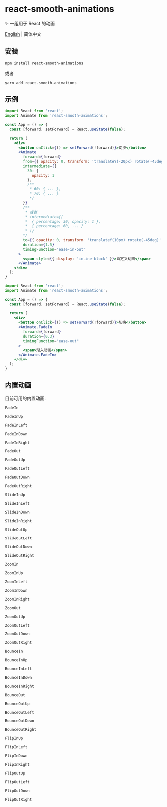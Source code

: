 # react-smooth-animations

✨ 一组用于 React 的动画

[English](./README.md) | 简体中文

## 安装

```bash
npm install react-smooth-animations
```

或者

```bash
yarn add react-smooth-animations
```

## 示例

```jsx
import React from 'react';
import Animate from 'react-smooth-animations';

const App = () => {
  const [forward, setForward] = React.useState(false);

  return (
    <div>
      <button onClick={() => setForward(!forward)}>切换</button>
      <Animate
        forward={forward}
        from={{ opacity: 0, transform: 'translateY(-20px) rotate(-45deg)' }}
        intermediate={{
          30: {
            opacity: 1
          },
          /**
           * 60: { ... },
           * 70: { ... }
           */
        }}
        /**
         * 或者
         * intermediate={[
         *  { percentage: 30, opacity: 1 },
         *  { percentage: 60, ... }
         * ]}
        */
        to={{ opacity: 0, transform: 'translateY(10px) rotate(-45deg)' }}
        duration={1.5}
        timingFunction="ease-in-out"
      >
        <span style={{ display: 'inline-block' }}>自定义动画</span>
      </Animate>
    </div>
  );
}
```

```jsx
import React from 'react';
import Animate from 'react-smooth-animations';

const App = () => {
  const [forward, setForward] = React.useState(false);

  return (
    <div>
      <button onClick={() => setForward(!forward)}>切换</button>
      <Animate.FadeIn
        forward={forward}
        duration={0.3}
        timingFunction="ease-out"
      >
        <span>渐入动画</span>
      </Animate.FadeIn>
    </div>
  );
}
```

## 内置动画

目前可用的内置动画:

`FadeIn`

`FadeInUp`

`FadeInLeft`

`FadeInDown`

`FadeInRight`

`FadeOut`

`FadeOutUp`

`FadeOutLeft`

`FadeOutDown`

`FadeOutRight`

`SlideInUp`

`SlideInLeft`

`SlideInDown`

`SlideInRight`

`SlideOutUp`

`SlideOutLeft`

`SlideOutDown`

`SlideOutRight`

`ZoomIn`

`ZoomInUp`

`ZoomInLeft`

`ZoomInDown`

`ZoomInRight`

`ZoomOut`

`ZoomOutUp`

`ZoomOutLeft`

`ZoomOutDown`

`ZoomOutRight`

`BounceIn`

`BounceInUp`

`BounceInLeft`

`BounceInDown`

`BounceInRight`

`BounceOut`

`BounceOutUp`

`BounceOutLeft`

`BounceOutDown`

`BounceOutRight`

`FlipInUp`

`FlipInLeft`

`FlipInDown`

`FlipInRight`

`FlipOutUp`

`FlipOutLeft`

`FlipOutDown`

`FlipOutRight`
